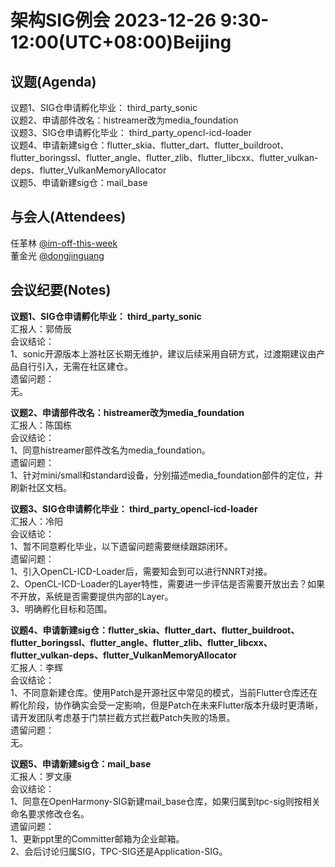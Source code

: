 # 架构SIG例会 2023-12-26 9:30-12:00(UTC+08:00)Beijing

## 议题(Agenda)

议题1、SIG仓申请孵化毕业： third_party_sonic  
议题2、申请部件改名：histreamer改为media_foundation  
议题3、SIG仓申请孵化毕业： third_party_opencl-icd-loader  
议题4、申请新建sig仓：flutter_skia、flutter_dart、flutter_buildroot、flutter_boringssl、flutter_angle、flutter_zlib、flutter_libcxx、flutter_vulkan-deps、flutter_VulkanMemoryAllocator  
议题5、申请新建sig仓：mail_base  

## 与会人(Attendees)

任革林 [@im-off-this-week](https://gitee.com/im-off-this-week)  
董金光 [@dongjinguang](https://gitee.com/dongjinguang)  

## 会议纪要(Notes)

**议题1、SIG仓申请孵化毕业： third_party_sonic**  
汇报人：郭倚辰  
会议结论：  
1、sonic开源版本上游社区长期无维护，建议后续采用自研方式，过渡期建议由产品自行引入，无需在社区建仓。  
遗留问题：  
无。  

**议题2、申请部件改名：histreamer改为media_foundation**  
汇报人：陈国栋  
会议结论：  
1、同意histreamer部件改名为media_foundation。  
遗留问题：  
1、针对mini/small和standard设备，分别描述media_foundation部件的定位，并刷新社区文档。  

**议题3、SIG仓申请孵化毕业： third_party_opencl-icd-loader**  
汇报人：冷阳  
会议结论：  
1、暂不同意孵化毕业，以下遗留问题需要继续跟踪闭环。  
遗留问题：  
1、引入OpenCL-ICD-Loader后，需要知会到可以进行NNRT对接。  
2、OpenCL-ICD-Loader的Layer特性，需要进一步评估是否需要开放出去？如果不开放，系统是否需要提供内部的Layer。  
3、明确孵化目标和范围。  

**议题4、申请新建sig仓：flutter_skia、flutter_dart、flutter_buildroot、flutter_boringssl、flutter_angle、flutter_zlib、flutter_libcxx、flutter_vulkan-deps、flutter_VulkanMemoryAllocator**  
汇报人：李辉  
会议结论：  
1、不同意新建仓库。使用Patch是开源社区中常见的模式，当前Flutter仓库还在孵化阶段，协作确实会受一定影响，但是Patch在未来Flutter版本升级时更清晰，请开发团队考虑基于门禁拦截方式拦截Patch失败的场景。  
遗留问题：  
无。  

**议题5、申请新建sig仓：mail_base**  
汇报人：罗文康  
会议结论：  
1、同意在OpenHarmony-SIG新建mail_base仓库，如果归属到tpc-sig则按相关命名要求修改仓名。  
遗留问题：  
1、更新ppt里的Committer邮箱为企业邮箱。  
2、会后讨论归属SIG，TPC-SIG还是Application-SIG。  
